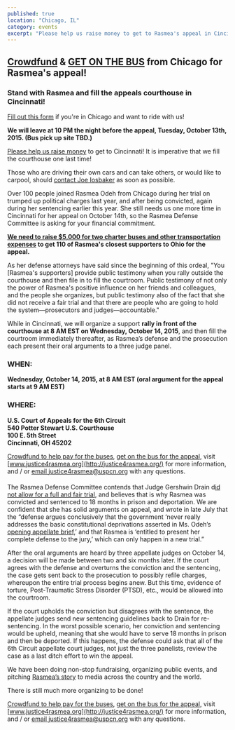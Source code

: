 ```yaml
---
published: true
location: "Chicago, IL"
category: events
excerpt: "Please help us raise money to get to Rasmea's appeal in Cincinnati! We will leave at 10 PM the night before the appeal, Tuesday, October 13th, 2015. It is imperative that we stand with Rasmea and fill the courthouse one last time!"
---
```




## [Crowdfund](https://www.youcaring.com/rasmea-defense-committee-435256) & [GET ON THE BUS](https://docs.google.com/forms/d/1v5hyF1IVhpOY8Yma1JMWMWOMFUMLQeN3Vyg9pHXHs-0/viewform?c=0&w=1) from Chicago for Rasmea's appeal!
### Stand with Rasmea and fill the appeals courthouse in Cincinnati!

[Fill out this form](https://docs.google.com/forms/d/1v5hyF1IVhpOY8Yma1JMWMWOMFUMLQeN3Vyg9pHXHs-0/viewform?c=0&w=1) if you're in Chicago and want to ride with us!

**We will leave at 10 PM the night before the appeal, Tuesday, October 13th, 2015.  (Bus pick up site TBD.)**

[Please help us raise money]((https://www.youcaring.com/rasmea-defense-committee-435256)) to get to Cincinnati! It is imperative that we fill the courthouse one last time!

Those who are driving their own cars and can take others, or would like to carpool, should [contact Joe Iosbaker](mailto:joeiosbaker@gmail.com) as soon as possible.

Over 100 people joined Rasmea Odeh from Chicago during her trial on trumped up political charges last year, and after being convicted, again during her sentencing earlier this year. She still needs us one more time in Cincinnati for her appeal on October 14th, so the Rasmea Defense Committee is asking for your financial commitment.

**[We need to raise $5,000 for two charter buses and other transportation expenses](https://www.youcaring.com/rasmea-defense-committee-435256) to get 110 of Rasmea's closest supporters to Ohio for the appeal.**

As her defense attorneys have said since the beginning of this ordeal, "You [Rasmea's supporters] provide public testimony when you rally outside the courthouse and then file in to fill the courtroom.  Public testimony of not only the power of Rasmea's positive influence on her friends and colleagues, and the people she organizes, but public testimony also of the fact that she did not receive a fair trial and that there are people who are going to hold the system—prosecutors and judges—accountable."

While in Cincinnati, we will organize a support **rally in front of the courthouse at 8 AM EST on Wednesday, October 14, 2015**, and then fill the courtroom immediately thereafter, as Rasmea’s defense and the prosecution each present their oral arguments to a three judge panel.

### WHEN: 
**Wednesday, October 14, 2015, at 8 AM EST (oral argument for the appeal starts at 9 AM EST)**

### WHERE: 
**U.S. Court of Appeals for the 6th Circuit
<br>540 Potter Stewart U.S. Courthouse
<br>100 E. 5th Street
<br>Cincinnati, OH 45202**

[Crowdfund to help pay for the buses](https://www.youcaring.com/rasmea-defense-committee-435256), [get on the bus for the appeal](https://docs.google.com/forms/d/1v5hyF1IVhpOY8Yma1JMWMWOMFUMLQeN3Vyg9pHXHs-0/viewform?c=0&w=1), visit [www.justice4rasmea.org](http://justice4rasmea.org/) for more information, and / or [email justice4rasmea@uspcn.org](mailto:justice4rasmea@uspcn.org) with any questions.

####

The Rasmea Defense Committee contends that Judge Gershwin Drain d[id not allow for a full and fair trial](http://justice4rasmea.org/news/2014/11/10/rasmea-found-guilty/), and believes that is why Rasmea was convicted and sentenced to 18 months in prison and deportation.  We are confident that she has solid arguments on appeal, and wrote in late July that the “defense argues conclusively that the government ‘never really addresses the basic constitutional deprivations asserted in Ms. Odeh’s [opening appellate brief](http://www.stopfbi.net/sites/default/files/appellantbrief.pdf),’ and that Rasmea is ‘entitled to present her complete defense to the jury,’ which can only happen in a new trial.”

After the oral arguments are heard by three appellate judges on October 14, a decision will be made between two and six months later. If the court agrees with the defense and overturns the conviction and the sentencing, the case gets sent back to the prosecution to possibly refile charges, whereupon the entire trial process begins anew.  But this time, evidence of torture, Post-Traumatic Stress Disorder (PTSD), etc., would be allowed into the courtroom.

If the court upholds the conviction but disagrees with the sentence, the appellate judges send new sentencing guidelines back to Drain for re-sentencing.  In the worst possible scenario, her conviction and sentencing would be upheld, meaning that she would have to serve 18 months in prison and then be deported.  If this happens, the defense could ask that all of the 6th Circuit appellate court judges, not just the three panelists, review the case as a last ditch effort to win the appeal.

We have been doing non-stop fundraising, organizing public events, and pitching [Rasmea’s story](http://justice4rasmea.org/about/) to media across the country and the world.

There is still much more organizing to be done!

[Crowdfund to help pay for the buses](https://www.youcaring.com/rasmea-defense-committee-435256), [get on the bus for the appeal](https://docs.google.com/forms/d/1v5hyF1IVhpOY8Yma1JMWMWOMFUMLQeN3Vyg9pHXHs-0/viewform?c=0&w=1), visit [www.justice4rasmea.org](http://justice4rasmea.org/) for more information, and / or [email justice4rasmea@uspcn.org](mailto:justice4rasmea@uspcn.org) with any questions.
